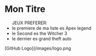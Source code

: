 # Mon Titre 

<ul> 
JEUX PREFERER:

<li>le premiere de ma liste es Apex legend</li>
<li>le Second es the Witcher 3</li>
<li>le dernier es grand theft auto</li>
</ul>

[GitHub Logo](/images/logo.png

